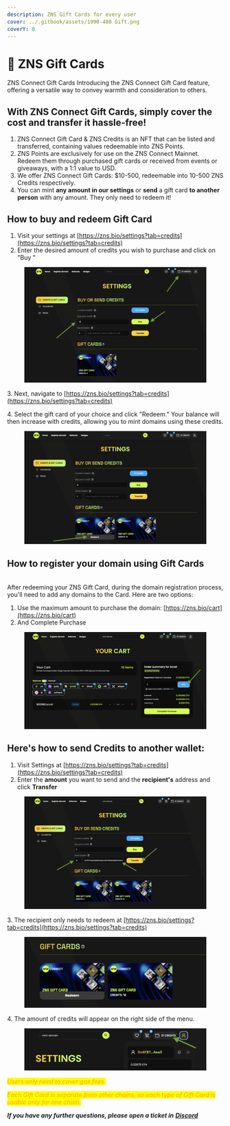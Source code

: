 ```yaml
---
description: ZNS Gift Cards for every user
cover: ../.gitbook/assets/1990-480 Gift.png
coverY: 0
---
```


# 🎁 ZNS Gift Cards

ZNS Connect Gift Cards Introducing the ZNS Connect Gift Card feature, offering a versatile way to convey warmth and consideration to others.

## **With ZNS Connect Gift Cards, simply cover the cost and transfer it hassle-free!**

1. ZNS Connect Gift Card & ZNS Credits is an NFT that can be listed and transferred, containing values redeemable into ZNS Points.
2. ZNS Points are exclusively for use on the ZNS Connect Mainnet. Redeem them through purchased gift cards or received from events or giveaways, with a 1:1 value to USD.
3. We offer  ZNS Connect Gift Cards: $10-500, redeemable into 10-500 ZNS Credits respectively.
4. You can mint **any amount in our settings** or **send** a gift card **to another person** with any amount. They only need to redeem it!

## How to buy and redeem Gift Card <a href="#how-to-purchase-gift-card" id="how-to-purchase-gift-card"></a>

1. Visit your settings at [https://zns.bio/settings?tab=credits](https://zns.bio/settings?tab=credits)
2. Enter the desired amount of credits you wish to purchase and click on "Buy "

<figure><img src="../.gitbook/assets/Screenshot 2024-08-14 at 12.50.58.png" alt=""><figcaption></figcaption></figure>

3\. Next, navigate to [https://zns.bio/settings?tab=credits](https://zns.bio/settings?tab=credits)

4\. Select the gift card of your choice and click "Redeem." Your balance will then increase with credits, allowing you to mint domains using these credits.

<figure><img src="../.gitbook/assets/Screenshot 2024-08-14 at 12.52.28.png" alt=""><figcaption></figcaption></figure>

## How to register your domain using Gift Cards

\
After redeeming your ZNS Gift Card, during the domain registration process, you'll need to add any domains to the Card. Here are two options:

1. Use the maximum amount to purchase the domain: [https://zns.bio/cart](https://zns.bio/cart)
2. And Complete Purchase

<figure><img src="../.gitbook/assets/Screenshot 2024-08-14 at 12.53.28.png" alt=""><figcaption></figcaption></figure>

## Here's how to send Credits to another wallet:

1. Visit Settings at [https://zns.bio/settings?tab=credits](https://zns.bio/settings?tab=credits)
2. Enter the **amount** you want to send and the **recipient's** address and click **Transfer**



<figure><img src="../.gitbook/assets/Screenshot 2024-08-14 at 12.55.14.png" alt=""><figcaption></figcaption></figure>

3\. The recipient only needs to redeem at [https://zns.bio/settings?tab=credits](https://zns.bio/settings?tab=credits)

<figure><img src="../.gitbook/assets/Screenshot 2024-08-14 at 12.56.22.png" alt=""><figcaption></figcaption></figure>

4\. The amount of credits will appear on the right side of the menu.

<figure><img src="../.gitbook/assets/Screenshot 2024-08-14 at 12.57.23.png" alt=""><figcaption></figcaption></figure>



_<mark style="color:orange;">Users only need to cover gas fees.</mark>_&#x20;

_<mark style="color:orange;">Each Gift Card is separate from other chains, so each type of Gift Card is usable only for one chain.</mark>_

_**If you have any further questions, please open a ticket in**_ [_**Discord**_](https://discord.gg/2rrkuqT8pB)

